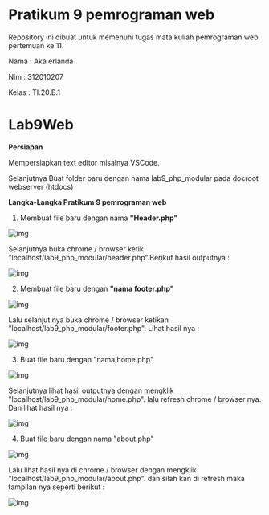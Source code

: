 # Pratikum 9 pemrograman web
Repository ini dibuat untuk memenuhi tugas mata kuliah pemrograman web pertemuan ke 11.

Nama    : Aka erlanda

Nim     : 312010207

Kelas   : TI.20.B.1

# Lab9Web

<b>Persiapan</b>

Mempersiapkan text editor misalnya VSCode.

Selanjutnya Buat folder baru dengan nama lab9_php_modular pada docroot webserver
(htdocs)

<b>Langka-Langka Pratikum 9 pemrograman web</b>

1. Membuat file baru dengan nama <b>"Header.php"</b>

![img](gambarpratikum9/png.1.PNG)

Selanjutnya buka chrome / browser ketik "localhost/lab9_php_modular/header.php".Berikut hasil outputnya :

![img](gambarpratikum9/png.2.PNG)

2. Membuat file baru dengan <b>"nama footer.php"</b>

![img](gambarpratikum9/png.3.PNG)

Lalu selanjut nya buka chrome / browser ketikan "localhost/lab9_php_modular/footer.php". Lihat hasil nya :

![img](gambarpratikum9/png.4.PNG)

3. Buat file baru dengan "nama home.php"

![img](gambarpratikum9/png.5.PNG)

Selanjutnya lihat hasil outputnya dengan mengklik "localhost/lab9_php_modular/home.php". lalu refresh chrome / browser nya. Dan lihat hasil nya :

![img](gambarpratikum9/png.6.PNG)

4. Buat file baru dengan nama "about.php"

![img](gambarpratikum9/png.7.PNG)

Lalu lihat hasil nya di chrome / browser dengan mengklik "localhost/lab9_php_modular/about.php". dan silah kan di refresh maka tampilan nya seperti berikut :

![img](gambarpratikum9/png.8.PNG)



